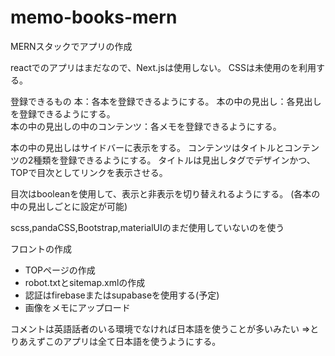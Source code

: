 # memo-books-mern

MERNスタックでアプリの作成

reactでのアプリはまだなので、Next.jsは使用しない。
CSSは未使用のを利用する。


登録できるもの
本：各本を登録できるようにする。
    本の中の見出し：各見出しを登録できるようにする。    
        本の中の見出しの中のコンテンツ：各メモを登録できるようにする。

本の中の見出しはサイドバーに表示をする。
コンテンツはタイトルとコンテンツの2種類を登録できるようにする。
タイトルは見出しタグでデザインかつ、TOPで目次としてリンクを表示させる。

目次はbooleanを使用して、表示と非表示を切り替えれるようにする。
(各本の中の見出しごとに設定が可能)

scss,pandaCSS,Bootstrap,materialUIのまだ使用していないのを使う

フロントの作成
- TOPページの作成
- robot.txtとsitemap.xmlの作成
- 認証はfirebaseまたはsupabaseを使用する(予定)
- 画像をメモにアップロード

コメントは英語話者のいる環境でなければ日本語を使うことが多いみたい
⇒とりあえずこのアプリは全て日本語を使うようにする。

